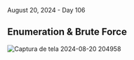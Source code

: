 August 20, 2024 - Day 106<br>

<h2> Enumeration & Brute Force </h2>

![Captura de tela 2024-08-20 204958](https://github.com/user-attachments/assets/27e487d7-1f7b-4008-ae03-8c19b6c22118)



